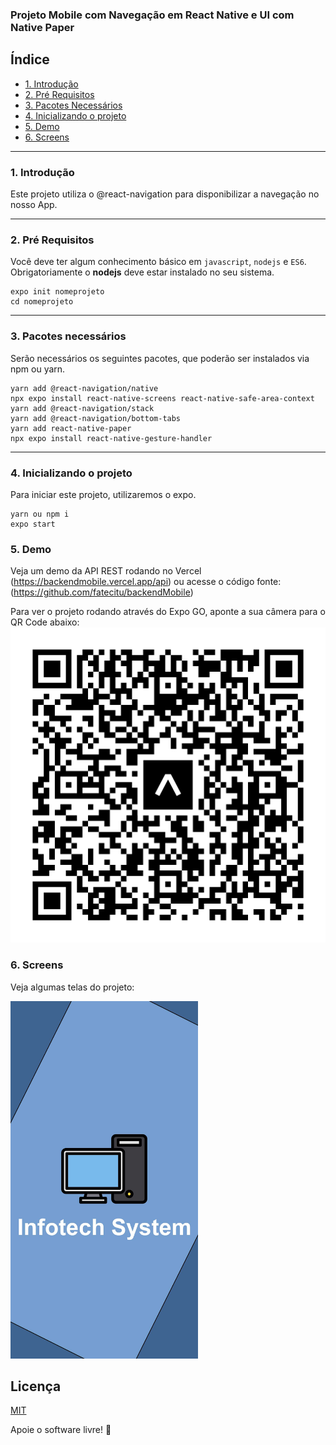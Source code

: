 ### Projeto Mobile com Navegação em React Native e UI com Native Paper

## Índice 
   * [1. Introdução](#1-introdução) 
   * [2. Pré Requisitos](#2-pré-requisitos) 
   * [3. Pacotes Necessários](#3-pacotes-necessários)
   * [4. Inicializando o projeto](#4-inicializando-o-projeto)
   * [5. Demo](#5-demo)
   * [6. Screens](#6-screens)
----


### 1. Introdução
Este projeto utiliza o @react-navigation para disponibilizar a navegação no nosso App.


----
### 2. Pré Requisitos
Você deve ter algum conhecimento básico em `javascript`, `nodejs` e `ES6`. 
Obrigatoriamente o **nodejs** deve estar instalado no seu sistema. 

```
expo init nomeprojeto
cd nomeprojeto
```

----

### 3. Pacotes necessários

Serão necessários os seguintes pacotes, que poderão ser instalados via npm ou yarn.

```
yarn add @react-navigation/native
npx expo install react-native-screens react-native-safe-area-context
yarn add @react-navigation/stack
yarn add @react-navigation/bottom-tabs
yarn add react-native-paper
npx expo install react-native-gesture-handler
```

----

### 4. Inicializando o projeto

Para iniciar este projeto, utilizaremos o expo.


```
yarn ou npm i
expo start
```

### 5. Demo
Veja um demo da API REST rodando no Vercel
(https://backendmobile.vercel.app/api) ou acesse o código fonte: (https://github.com/fatecitu/backendMobile)

Para ver o projeto rodando através do Expo GO, aponte a sua câmera para o QR Code abaixo:
<img src="./src/img/expo-go.svg" title="QR Code do Projeto" />

### 6. Screens
Veja algumas telas do projeto:

<p align="midle">
  <img src="./src/img/splash.jpg" width="300" title="Splash Inicial" />

</p>


## Licença
[MIT](https://choosealicense.com/licenses/mit/)

Apoie o software livre! 🐧

